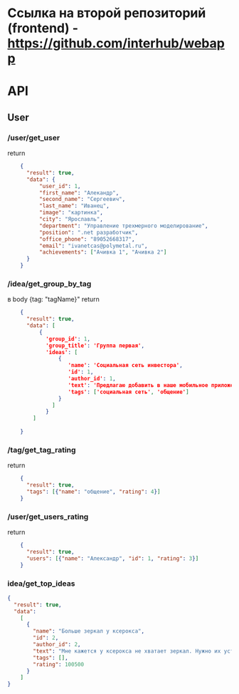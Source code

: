 # Ссылка на второй репозиторий (frontend) - https://github.com/interhub/webapp

# API
## User
### /user/get_user
return
```json
    { 
      "result": true, 
      "data": {
          "user_id": 1, 
          "first_name": "Алекандр", 
          "second_name": "Сергеевич", 
          "last_name": "Иванец", 
          "image": "картинка", 
          "city": "Ярославль", 
          "department": "Управление трехмерного моделирование", 
          "position": ".net разработчик", 
          "office_phone": "89052668317", 
          "email": "ivanetcas@polymetal.ru", 
          "achievements": ["Ачивка 1", "Ачивка 2"]
      }
    }
```

### /idea/get_group_by_tag
в body {tag: "tagName}"
return
```json
    {
      "result": true, 
      "data": [
          {
            'group_id': 1, 
            'group_title': 'Группа первая', 
            'ideas': [
                {
                   'name': 'Социальная сеть инвестора', 
                   'id': 1, 
                   'author_id': 1, 
                   'text': 'Предлагаю добавить в наше мобильное приложение раздел, где пользователи могут общаться, обмениваться сообщениями по инвестициям. Некоторая социальная сеть для инвесторов', 
                   'tags': ['cоциальная сеть', 'общение']
                }
              ]
            }
        ]
          
    }
```

### /tag/get_tag_rating
return
```json
    {
      "result": true, 
      "tags": [{"name": "общение", "rating": 4}]
    }
```

### /user/get_users_rating
return
```json
    {
      "result": true, 
      "users": [{"name": "Александр", "id": 1, "rating": 3}]
    }
```

### idea/get_top_ideas
```json
{
  "result": true, 
  "data": 
    [
      {
        "name": "Больше зеркал у ксерокса", 
        "id": 2, 
        "author_id": 2, 
        "text": "Мне кажется у ксерокса не хватает зеркал. Нужно их установить, они позволят смотреть на себя пока идет печать и позволят оценивать обстановку со всех сторон)", 
        "tags": [], 
        "rating": 100500
      }
    ]
} 